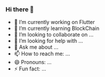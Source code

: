 ### Hi there 👋


- 🔭 I’m currently working on Flutter 
- 🌱 I’m currently learning BlockChain
- 👯 I’m looking to collaborate on ...
- 🤔 I’m looking for help with ...
- 💬 Ask me about ...
- 📫 How to reach me: ...
- 😄 Pronouns: ...
- ⚡ Fun fact: ...

